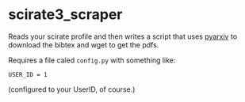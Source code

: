 scirate3_scraper
================

Reads your scirate profile and then writes a script that uses
[pyarxiv](https://github.com/adamcw/pyarxiv) to download the bibtex and wget
to get the pdfs.

Requires a file caled `config.py` with something like:

    USER_ID = 1

(configured to your UserID, of course.)
